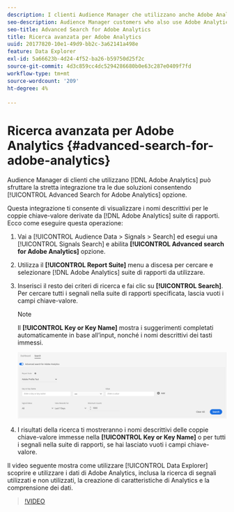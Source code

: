 ```yaml
---
description: I clienti Audience Manager che utilizzano anche Adobe Analytics possono sfruttare la stretta integrazione tra le due soluzioni abilitando l’opzione Ricerca avanzata per Adobe Analytics.
seo-description: Audience Manager customers who also use Adobe Analytics can leverage the tight integration between the two solutions by enabling the Advanced Search for Adobe Analytics option.
seo-title: Advanced Search for Adobe Analytics
title: Ricerca avanzata per Adobe Analytics
uuid: 20177820-10e1-49d9-bb2c-3a62141a498e
feature: Data Explorer
exl-id: 5a66623b-4d24-4f52-ba26-b59750d25f2c
source-git-commit: 4d3c859cc4dc5294286680b0e63c287e0409f7fd
workflow-type: tm+mt
source-wordcount: '209'
ht-degree: 4%

---
```


# Ricerca avanzata per Adobe Analytics {#advanced-search-for-adobe-analytics}

Audience Manager di clienti che utilizzano [!DNL Adobe Analytics] può sfruttare la stretta integrazione tra le due soluzioni consentendo [!UICONTROL Advanced Search for Adobe Analytics] opzione.

Questa integrazione ti consente di visualizzare i nomi descrittivi per le coppie chiave-valore derivate da [!DNL Adobe Analytics] suite di rapporti. Ecco come eseguire questa operazione:

1. Vai a [!UICONTROL Audience Data > Signals > Search] ed esegui una [!UICONTROL Signals Search] e abilita **[!UICONTROL Advanced search for Adobe Analytics]** opzione.
1. Utilizza il **[!UICONTROL Report Suite]** menu a discesa per cercare e selezionare [!DNL Adobe Analytics] suite di rapporti da utilizzare.
1. Inserisci il resto dei criteri di ricerca e fai clic su **[!UICONTROL Search]**. Per cercare tutti i segnali nella suite di rapporti specificata, lascia vuoti i campi chiave-valore.
   >[!NOTE]
   >
   >Il **[!UICONTROL Key or Key Name]** mostra i suggerimenti completati automaticamente in base all’input, nonché i nomi descrittivi dei tasti immessi.

   ![](assets/signals-search-analytics.png)
1. I risultati della ricerca ti mostreranno i nomi descrittivi delle coppie chiave-valore immesse nella **[!UICONTROL Key or Key Name]** o per tutti i segnali nella suite di rapporti, se hai lasciato vuoti i campi chiave-valore.

Il video seguente mostra come utilizzare [!UICONTROL Data Explorer] scoprire e utilizzare i dati di Adobe Analytics, inclusa la ricerca di segnali utilizzati e non utilizzati, la creazione di caratteristiche di Analytics e la comprensione dei dati.

>[!VIDEO](https://video.tv.adobe.com/v/25150)
